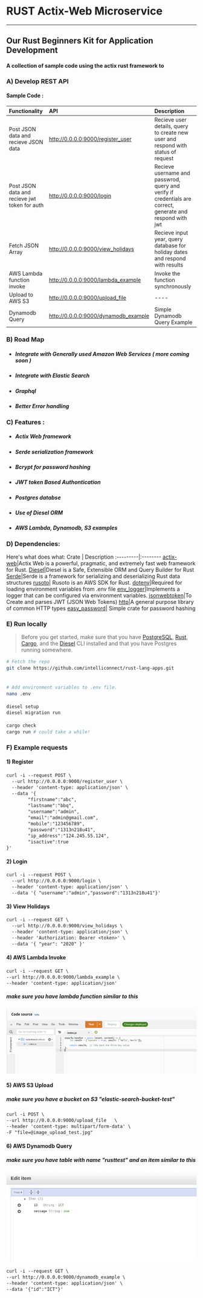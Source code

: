 # RUST Actix-Web Microservice
----------------------------------------------------
Our Rust Beginners Kit for Application Development
---------------------------------------------------

#### A collection of sample code   using the actix rust framework to

### A) Develop REST API

#### Sample Code :
Functionality | API | Description
:---------|:--------|:--------
Post JSON data and recieve JSON data | http://0.0.0.0:9000/register_user| Recieve user details, query to create new user and respond with status of request
Post JSON data and recieve jwt token for auth |http://0.0.0.0:9000/login | Recieve username and passwrod, query and verify if credentials are correct, generate and respond with jwt
Fetch JSON Array | http://0.0.0.0:9000/view_holidays | Recieve input year, query database for holiday dates and respond with results
AWS Lambda function invoke | http://0.0.0.0:9000/lambda_example | Invoke the function synchronously
Upload to AWS S3 | http://0.0.0.0:9000/upload_file | ----
Dynamodb Query | http://0.0.0.0:9000/dynamodb_example | Simple Dynamodb Query Example

###  B) Road Map
-   ##### Integrate with Generally used  Amazon Web Services ( more coming soon )
-   ##### Integrate with Elastic Search
-   ##### Graphql

-   ##### Better Error handling

### C) Features :
-   ##### Actix Web framework
-   ##### Serde serialization framework
-   ##### Bcrypt for password hashing
-   ##### JWT token Based Authontication
-   ##### Postgres databse
-   ##### Use of Diesel ORM
-   ##### AWS Lambda, Dynamodb, S3 examples



### D) Dependencies:

Here's what does what:
Crate | Description
:---------|:--------
[actix-web](https://github.com/actix/actix-web)|Actix Web is a powerful, pragmatic, and extremely fast web framework for Rust.
[Diesel](https://diesel.rs)|Diesel is a Safe, Extensible ORM and Query Builder for Rust
[Serde](https://crates.io/crates/serde)|Serde is a framework for serializing and deserializing Rust data structures
[rusoto](https://www.rusoto.org/)| Rusoto is an AWS SDK for Rust.
[dotenv](https://crates.io/crates/dotenv)|Required for loading environment variables from .env file
[env_logger](https://crates.io/crates/env_logger)|Implements a logger that can be configured via environment variables.
[jsonwebtoken](https://crates.io/crates/jsonwebtoken)|To Create and parses JWT (JSON Web Tokens)
[http](https://crates.io/crates/http)|A general purpose library of common HTTP types
[easy_password](https://crates.io/crates/easy_password)| Simple crate for password hashing



### E) Run locally

> Before you get started, make sure that you have [PostgreSQL](https://postgresql.org), [Rust](https://rust-lang.org), [Cargo](https://doc.rust-lang.org/cargo/), and the [Diesel](https://diesel.rs) CLI installed and that you have Postgres running somewhere.

```bash
# Fetch the repo
git clone https://github.com/intelliconnect/rust-lang-apps.git


# Add environment variables to .env file.
nano .env

diesel setup
diesel migration run

cargo check
cargo run # could take a while!
```


### F) Example requests
#### 1) Register
```
curl -i --request POST \
  --url http://0.0.0.0:9000/register_user \
  --header 'content-type: application/json' \
  --data '{
        "firstname":"abc",
        "lastname":"bbq",
        "username":"admin",
        "email":"admin@gmail.com",
        "mobile":"123456789",
        "password":"1313n218u41",
        "ip_address":"124.245.55.124",
        "isactive":true
}'
```

#### 2) Login
```
curl -i --request POST \
  --url http://0.0.0.0:9000/login \
  --header 'content-type: application/json' \
  --data '{ "username":"admin","password":"1313n218u41"}'
```

#### 3) View Holidays
```
curl -i --request GET \
  --url http://0.0.0.0:9000/view_holidays \
  --header 'content-type: application/json' \
  --header 'Authorization: Bearer <token>' \
  --data '{ "year": "2020" }'
```


#### 4) AWS Lambda Invoke

```
curl -i --request GET \
--url http://0.0.0.0:9000/lambda_example \
--header 'content-type: application/json'
```
##### make sure you have lambda function similar to this 

![Screenshot](docs/images/lambda.png)


#### 5) AWS S3 Upload
##### make sure you have a bucket on S3 "elastic-search-bucket-test"

```
curl -i POST \
--url http://0.0.0.0:9000/upload_file   \
--header 'content-type: multipart/form-data' \
-F "file=@image_upload_test.jpg"
```





#### 6) AWS Dynamodb Query
##### make sure you have table with name "rusttest" and an item similar to this

![Screenshot](docs/images/ddb.png)





```
curl -i --request GET \
--url http://0.0.0.0:9000/dynamodb_example \
--header 'content-type: application/json' \
--data '{"id":"ICT"}'
```
